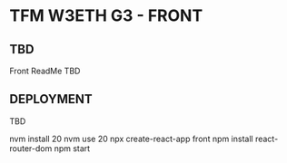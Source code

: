 # TFM W3ETH G3 - FRONT

## TBD
Front ReadMe
TBD

## DEPLOYMENT
TBD


nvm install 20
nvm use 20
npx create-react-app front
npm install react-router-dom
npm start

